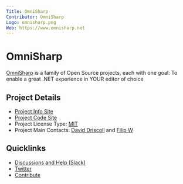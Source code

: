 ```yaml
---
Title: OmniSharp
Contributor: OmniSharp
Logo: omnisharp.png
Web: https://www.omnisharp.net
---
```


# OmniSharp

[OmniSharp](https://www.omnisharp.net/) is a family of Open Source projects, each with one goal: To enable a great .NET experience in YOUR editor of choice

## Project Details

* [Project Info Site](https://www.omnisharp.net/)
* [Project Code Site](https://github.com/omnisharp)
* Project License Type: [MIT](https://github.com/OmniSharp/omnisharp-roslyn/blob/master/license.md)
* Project Main Contacts: [David Driscoll](https://github.com/david-driscoll) and [Filip W](https://github.com/filipw)

## Quicklinks

* [Discussions and Help (Slack)](https://omnisharp.herokuapp.com/)
* [Twitter](https://twitter.com/omnisharp)
* [Contribute](https://github.com/OmniSharp/omnisharp-roslyn/blob/master/CONTRIBUTING.md)